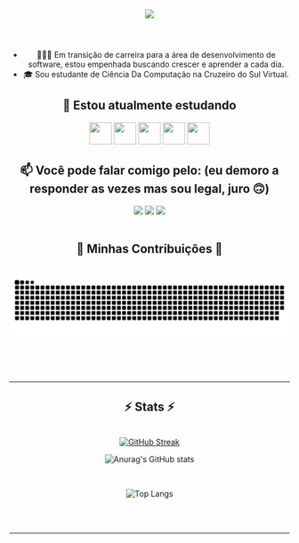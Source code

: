 
<h1 align="center">
     <img src="https://readme-typing-svg.herokuapp.com/?font=Righteous&size=35&center=true&vCenter=true&width=500&height=70&duration=4000&lines=Hi+There!+👋;+I'm+Pollyana+Rodrigues!;" />
             

</h1>

<br/>

<div align="center">
          
- 👨🏽‍💻  Em transição de carreira para a área de desenvolvimento de software, estou empenhada buscando crescer e aprender a cada dia.
- 🎓  Sou estudante de Ciência Da Computação na Cruzeiro do Sul Virtual.



## 🌱 Estou atualmente estudando 


<img loading="lazy" src="https://cdn.jsdelivr.net/gh/devicons/devicon/icons/git/git-original.svg" width="40" height="40"/> <img loading="lazy" src="https://cdn.jsdelivr.net/gh/devicons/devicon/icons/linux/linux-original.svg" width="40" height="40"/> <img loading="lazy" src="https://cdn.jsdelivr.net/gh/devicons/devicon/icons/python/python-original.svg" width="40" height="40"/> <img loading="lazy" src="https://cdn.jsdelivr.net/gh/devicons/devicon/icons/c/c-original.svg" width="40" height="40"/> <img loading="lazy" src="https://cdn.jsdelivr.net/gh/devicons/devicon/icons/javascript/javascript-plain.svg" width="40" height="40"/>
          
         
## 📫 Você pode falar comigo pelo: (eu demoro a responder as vezes mas sou legal, juro 🙃)

<div>
<a href="https://www.instagram.com/pollyf_rodrigues/" target="_blank"><img loading="lazy" src="https://img.shields.io/badge/-Instagram-%23E4405F?style=for-the-badge&logo=instagram&logoColor=white" target="_blank"></a>
<a href = "mailto:pollyfernanda206@gmail.com"><img loading="lazy" src="https://img.shields.io/badge/Gmail-D14836?style=for-the-badge&logo=gmail&logoColor=white" target="_blank"></a>
<a href="https://www.linkedin.com/in/pollyana-rodrigues-52347994/" target="_blank"><img loading="lazy" src="https://img.shields.io/badge/-LinkedIn-%230077B5?style=for-the-badge&logo=linkedin&logoColor=white" target="_blank"></a>
</div>            
          
<br/>

<div align="center">
  <h2>🐍 Minhas Contribuições 🐍</h2>
  <br>

 
 <picture>
  <source media="(prefers-color-scheme: dark)" srcset="https://raw.githubusercontent.com/HenriqueLopes42/HenriqueLopes42/output/github-contribution-grid-snake-dark.svg">
  <source media="(prefers-color-scheme: light)" srcset="https://raw.githubusercontent.com/HenriqueLopes42/HenriqueLopes42/output/github-contribution-grid-snake.svg">
  <img alt="github contribution grid snake animation" src="https://raw.githubusercontent.com/HenriqueLopes42/HenriqueLopes42/output/github-contribution-grid-snake-dark.svg">
  
</picture>
  
  <br/><br/><br/>
</div>

<hr/>

<h2 align="center">⚡ Stats ⚡</h2>
<br>
<div align=center>
  <a href="https://git.io/streak-stats"><img src="https://streak-stats.demolab.com?user=Polly69ana&theme=darcula&hide_border=falso&locale=pt_BR" alt="GitHub Streak" /></a>
  <p><img src="https://github-readme-stats.vercel.app/api?username=Polly69ana&amp;show_icons=true&amp;theme=dracula" alt="Anurag&#39;s GitHub stats"></p>
  <br/>
  <p><img src="https://github-readme-stats.vercel.app/api/top-langs/?username=Polly69ana&amp;layout=compact" alt="Top Langs"></p>

</div>

<br/><br/>


<hr/>

<br/>
